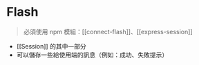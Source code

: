 # Flash
> 必須使用 npm 模組：[[connect-flash]]、[[express-session]]

- [[Session]] 的其中一部分
- 可以儲存一些給使用端的訊息（例如：成功、失敗提示）